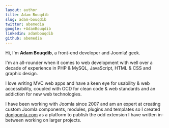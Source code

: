 ```yaml
---
layout: author
title: Adam Bouqdib
slug: adam-bouqdib
twitter: abemedia
google: +AdamBouqdib
linkedin: adambouqdib
github: abemedia
---
```


Hi, I'm **Adam Bouqdib**, a front-end developer and Joomla! geek.

I'm an all-rounder when it comes to web development with well over a decade of experience in PHP &amp; MySQL, JavaScript, HTML &amp; CSS and graphic design.

I love writing MVC web apps and have a keen eye for usability &amp; web accessibility, coupled with OCD for clean code &amp; web standards and an addiction for new web technologies.

I have been working with Joomla since 2007 and am an expert at creating custom Joomla components, modules, plugins and templates so I created [donjoomla.com](http://donjoomla.com) as a platform to publish the odd extension I have written in-between working on larger projects.
